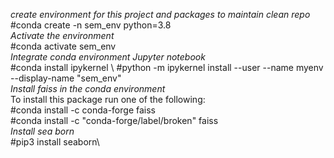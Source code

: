 *create environment for this project and packages to maintain clean repo* \
#conda create -n sem_env python=3.8 \
*Activate the environment* \
#conda activate sem_env \
*Integrate conda environment Jupyter notebook* \
#conda install ipykernel  \ 
#python -m ipykernel install --user --name myenv --display-name "sem_env" \
*Install faiss in the conda environment*\
To install this package run one of the following:\
#conda install -c conda-forge faiss\
#conda install -c "conda-forge/label/broken" faiss \
*Install sea born* \
#pip3 install seaborn\
